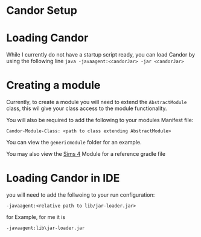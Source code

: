 # Candor Setup

# Loading Candor
While I currently do not have a startup script ready, you can load Candor by using the following line
`java -javaagent:<candorJar> -jar <candorJar>`

# Creating a module
Currently, to create a module you will need to extend the `AbstractModule` class,
this wil give your class access to the module functionality.

You will also be required to add the following to your modules Manifest file:

`Candor-Module-Class: <path to class extending AbstractModule>`

You can view the `genericmodule` folder for an example.

You may also view the [Sims 4](https://github.com/shadowchild/candor-sims4) Module for a reference gradle file

# Loading Candor in IDE
you will need to add the follwoing to your run configuration:

`-javaagent:<relative path to lib/jar-loader.jar>`

for Example, for me it is 

`-javaagent:lib\jar-loader.jar`
